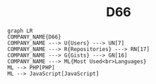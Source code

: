 <h1 align="center">D66</h1>

```mermaid
graph LR
COMPANY_NAME{D66}
COMPANY_NAME ---> U{Users} ---> UN[7]
COMPANY_NAME ---> R{Repositories} ---> RN[17]
COMPANY_NAME ---> G{Gists} ---> GN[16]
COMPANY_NAME ---> ML{Most Used<br>Languages}
ML --> PHP[PHP]
ML --> JavaScript[JavaScript]
```
